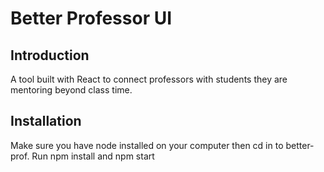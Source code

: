 # Better Professor UI

## Introduction

A tool built with React to connect professors with students they are mentoring beyond class time. 

## Installation

Make sure you have node installed on your computer then cd in to better-prof. Run npm install and npm start
